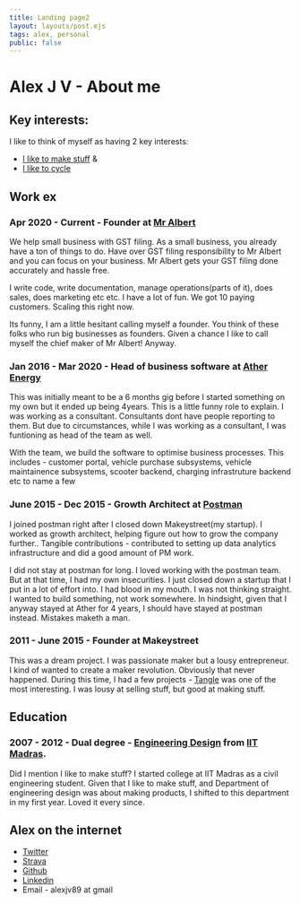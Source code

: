 ```yaml
---
title: Landing page2
layout: layouts/post.ejs
tags: alex, personal
public: false
---
```


# Alex J V - About me


## Key interests:

I like to think of myself as having 2 key interests: 
- [I like to make stuff](/projects) & 
- [I like to cycle](http://letsgocycle.in/)


## Work ex

### Apr 2020 - Current - Founder at [Mr Albert](https://mralbert.in/)
We help small business with GST filing. As a small business, you already have a ton of things to do. Have over GST filing responsibility to Mr Albert and you can focus on your business. Mr Albert gets your GST filing done accurately and hassle free. 

I write code, write documentation, manage operations(parts of it), does sales, does marketing etc etc. I have a lot of fun. We got 10 paying customers. Scaling this right now. 

Its funny, I am a little hesitant calling myself a founder. You think of these folks who run big businesses as founders. Given a chance I like to call myself the chief maker of Mr Albert! Anyway.

### Jan 2016 - Mar 2020 - Head of business software at [Ather Energy](https://www.atherenergy.com/)
This was initially meant to be a 6 months gig before I started something on my own but it ended up being 4years. This is a little funny role to explain. I was working as a consultant. Consultants dont have people reporting to them. But due to circumstances, while I was working as a consultant, I was funtioning as head of the team as well. 

With the team, we build the software to optimise business processes. This includes - customer portal, vehicle purchase subsystems, vehicle maintainence subsystems, scooter backend, charging infrastruture backend etc to name a few

### June 2015 - Dec 2015 - Growth Architect at [Postman](https://www.postman.com/)
I joined postman right after I closed down Makeystreet(my startup). I worked as growth architect, helping figure out how to grow the company further.. Tangible contributions - contributed to setting up data analytics infrastructure and did a good amount of PM work. 

I did not stay at postman for long. I loved working with the postman team. But at that time, I had my own insecurities. I just closed down a startup that I put in a lot of effort into. I had blood in my mouth. I was not thinking straight. I wanted to build something, not work somewhere. In hindsight, given that I anyway stayed at Ather for 4 years, I should have stayed at postman instead. Mistakes maketh a man. 

### 2011 - June 2015 - Founder at Makeystreet
This was a dream project. I was passionate maker but a lousy entrepreneur. I kind of wanted to create a maker revolution. Obviously that never happened. During this time, I had a few projects - [Tangle](https://www.indiegogo.com/projects/tangle#/) was one of the most interesting. I was lousy at selling stuff, but good at making stuff.

## Education
### 2007 - 2012 - Dual degree - [Engineering Design](https://ed.iitm.ac.in/) from [IIT Madras](https://www.iitm.ac.in/).
Did I mention I like to make stuff? I started college at IIT Madras as a civil engineering student. Given that I like to make stuff, and Department of engineering design was about making products, I shifted to this department in my first year. Loved it every since. 


## Alex on the internet
- [Twitter](https://twitter.com/alexjv89)
- [Strava](https://www.strava.com/athletes/12398973)
- [Github](https://github.com/alexjv89)
- [Linkedin](https://linkedin.com/in/alexjv)
- Email - alexjv89 at gmail